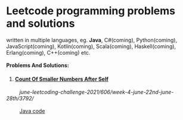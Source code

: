 # Leetcode programming problems and solutions 
written in multiple languages, eg. **Java**, 
C#(coming), Python(coming), JavaScript(coming), Kotlin(coming), Scala(coming), Haskell(coming), Erlang(coming), C++(coming) etc.
<br>
<br>
**Problems And Solutions:**
<br>
1. #### [Count Of Smaller Numbers After Self](#https://leetcode.com/explore/challenge/card/june-leetcoding-challenge-2021/606/week-4-june-22nd-june-28th/3792/)
&nbsp;&nbsp;&nbsp;&nbsp;&nbsp;&nbsp;&nbsp;&nbsp;
_june-leetcoding-challenge-2021/606/week-4-june-22nd-june-28th/3792/_
<br>
<br>
&nbsp;&nbsp;&nbsp;&nbsp;&nbsp;&nbsp;&nbsp;&nbsp;
[Java code](count_smaller_after_self/java/)